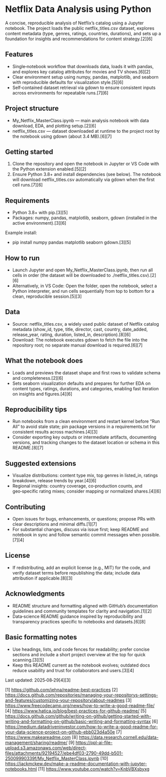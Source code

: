 # Netflix Data Analysis using Python

A concise, reproducible analysis of Netflix’s catalog using a Jupyter notebook. The project loads the public netflix_titles.csv dataset, explores content metadata (type, genres, ratings, countries, durations), and sets up a foundation for insights and recommendations for content strategy.[2][6]

## Features

- Single‑notebook workflow that downloads data, loads it with pandas, and explores key catalog attributes for movies and TV shows.[6][2]
- Clear environment setup using numpy, pandas, matplotlib, and seaborn with reproducible defaults for visualization style.[5][6]
- Self‑contained dataset retrieval via gdown to ensure consistent inputs across environments for repeatable runs.[7][6]

## Project structure

- My_Netflix_MasterClass.ipynb — main analysis notebook with data download, EDA, and plotting setup.[2][6]
- netflix_titles.csv — dataset downloaded at runtime to the project root by the notebook using gdown (about 3.4 MB).[6][7]

## Getting started

1) Clone the repository and open the notebook in Jupyter or VS Code with the Python extension enabled.[5][2]
2) Ensure Python 3.8+ and install dependencies (see below). The notebook will download netflix_titles.csv automatically via gdown when the first cell runs.[7][6]

## Requirements

- Python 3.8+ with pip.[3][5]
- Packages: numpy, pandas, matplotlib, seaborn, gdown (installed in the active environment).[3][6]

Example install:
- pip install numpy pandas matplotlib seaborn gdown.[3][5]

## How to run

- Launch Jupyter and open My_Netflix_MasterClass.ipynb, then run all cells in order (the dataset will be downloaded to ./netflix_titles.csv).[2][6]
- Alternatively, in VS Code: Open the folder, open the notebook, select a Python interpreter, and run cells sequentially from top to bottom for a clean, reproducible session.[5][3]

## Data

- Source: netflix_titles.csv, a widely used public dataset of Netflix catalog metadata (show_id, type, title, director, cast, country, date_added, release_year, rating, duration, listed_in, description).[8][6]
- Download: The notebook executes gdown to fetch the file into the repository root; no separate manual download is required.[6][7]

## What the notebook does

- Loads and previews the dataset shape and first rows to validate schema and completeness.[2][6]
- Sets seaborn visualization defaults and prepares for further EDA on content types, ratings, durations, and categories, enabling fast iteration on insights and figures.[4][6]

## Reproducibility tips

- Run notebooks from a clean environment and restart kernel before “Run All” to avoid stale state; pin package versions in a requirements.txt for consistent results across machines.[4][3]
- Consider exporting key outputs or intermediate artifacts, documenting versions, and tracking changes to the dataset location or schema in this README.[8][7]

## Suggested extensions

- Visualize distributions: content type mix, top genres in listed_in, ratings breakdown, release trends by year.[4][6]
- Regional insights: country coverage, co‑production counts, and geo‑specific rating mixes; consider mapping or normalized shares.[4][6]

## Contributing

- Open issues for bugs, enhancements, or questions; propose PRs with clear descriptions and minimal diffs.[1][7]
- For substantial changes, discuss via issue first; keep README and notebook in sync and follow semantic commit messages when possible.[7][4]

## License

- If redistributing, add an explicit license (e.g., MIT) for the code, and verify dataset terms before republishing the data; include data attribution if applicable.[8][3]

## Acknowledgments

- README structure and formatting aligned with GitHub’s documentation guidelines and community templates for clarity and navigation.[1][2]
- Data‑science README guidance inspired by reproducibility and transparency practices specific to notebooks and datasets.[6][8]

## Basic formatting notes

- Use headings, lists, and code fences for readability; prefer concise sections and include a short project overview at the top for quick scanning.[3][5]
- Keep this README current as the notebook evolves; outdated docs reduce usability and trust for collaborators and users.[3][4]

Last updated: 2025‑08‑29[4][3]

[1] https://github.com/jehna/readme-best-practices
[2] https://docs.github.com/repositories/managing-your-repositorys-settings-and-features/customizing-your-repository/about-readmes
[3] https://www.freecodecamp.org/news/how-to-write-a-good-readme-file/
[4] https://www.hatica.io/blog/best-practices-for-github-readme/
[5] https://docs.github.com/github/writing-on-github/getting-started-with-writing-and-formatting-on-github/basic-writing-and-formatting-syntax
[6] https://medium.datadriveninvestor.com/how-to-write-a-good-readme-for-your-data-science-project-on-github-ebb023d4a50e
[7] https://www.makeareadme.com
[8] https://data.research.cornell.edu/data-management/sharing/readme/
[9] https://ppl-ai-file-upload.s3.amazonaws.com/web/direct-files/attachments/92194527/ebe4df03-2790-49dd-b501-25009990339f/My_Netflix_MasterClass.ipynb
[10] https://jackmckew.dev/make-a-readme-documentation-with-jupyter-notebooks.html
[11] https://www.youtube.com/watch?v=KnbVBXsbyxg
